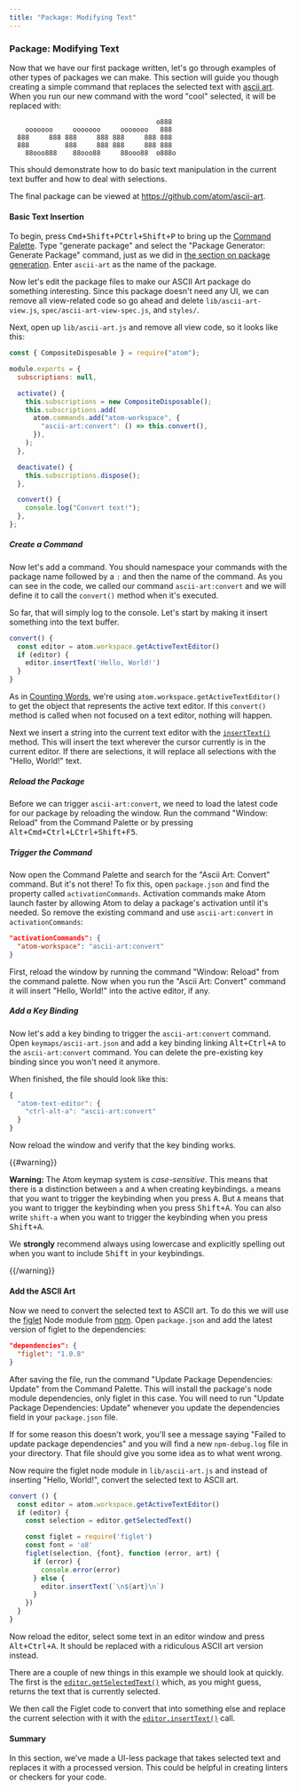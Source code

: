 ```yaml
---
title: "Package: Modifying Text"
---
```


### Package: Modifying Text

Now that we have our first package written, let's go through examples of other types of packages we can make. This section will guide you though creating a simple command that replaces the selected text with [ascii art](https://en.wikipedia.org/wiki/ASCII_art). When you run our new command with the word "cool" selected, it will be replaced with:

```
                                     o888
    ooooooo     ooooooo     ooooooo   888
  888     888 888     888 888     888 888
  888         888     888 888     888 888
    88ooo888    88ooo88     88ooo88  o888o

```

This should demonstrate how to do basic text manipulation in the current text buffer and how to deal with selections.

The final package can be viewed at https://github.com/atom/ascii-art.

#### Basic Text Insertion

To begin, press <kbd class="platform-mac">Cmd+Shift+P</kbd><kbd class="platform-windows platform-linux">Ctrl+Shift+P</kbd> to bring up the [Command Palette](https://github.com/atom/command-palette). Type "generate package" and select the "Package Generator: Generate Package" command, just as we did in [the section on package generation](/hacking-atom/sections/package-word-count/#package-generator). Enter `ascii-art` as the name of the package.

Now let's edit the package files to make our ASCII Art package do something interesting. Since this package doesn't need any UI, we can remove all view-related code so go ahead and delete `lib/ascii-art-view.js`, `spec/ascii-art-view-spec.js`, and `styles/`.

Next, open up `lib/ascii-art.js` and remove all view code, so it looks like this:

```javascript
const { CompositeDisposable } = require("atom");

module.exports = {
  subscriptions: null,

  activate() {
    this.subscriptions = new CompositeDisposable();
    this.subscriptions.add(
      atom.commands.add("atom-workspace", {
        "ascii-art:convert": () => this.convert(),
      }),
    );
  },

  deactivate() {
    this.subscriptions.dispose();
  },

  convert() {
    console.log("Convert text!");
  },
};
```

##### Create a Command

Now let's add a command. You should namespace your commands with the package name followed by a `:` and then the name of the command. As you can see in the code, we called our command `ascii-art:convert` and we will define it to call the `convert()` method when it's executed.

So far, that will simply log to the console. Let's start by making it insert something into the text buffer.

```javascript
convert() {
  const editor = atom.workspace.getActiveTextEditor()
  if (editor) {
    editor.insertText('Hello, World!')
  }
}
```

As in [Counting Words](/hacking-atom/sections/package-word-count/#counting-the-words), we're using `atom.workspace.getActiveTextEditor()` to get the object that represents the active text editor. If this `convert()` method is called when not focused on a text editor, nothing will happen.

Next we insert a string into the current text editor with the [`insertText()`](https://atom.io/docs/api/latest/TextEditor#instance-insertText) method. This will insert the text wherever the cursor currently is in the current editor. If there are selections, it will replace all selections with the "Hello, World!" text.

##### Reload the Package

Before we can trigger `ascii-art:convert`, we need to load the latest code for our package by reloading the window. Run the command "Window: Reload" from the Command Palette or by pressing <kbd class="platform-mac">Alt+Cmd+Ctrl+L</kbd><kbd class="platform-windows platform-linux">Ctrl+Shift+F5</kbd>.

##### Trigger the Command

Now open the Command Palette and search for the "Ascii Art: Convert" command. But it's not there! To fix this, open `package.json` and find the property called `activationCommands`. Activation commands make Atom launch faster by allowing Atom to delay a package's activation until it's needed. So remove the existing command and use `ascii-art:convert` in `activationCommands`:

```json
"activationCommands": {
  "atom-workspace": "ascii-art:convert"
}
```

First, reload the window by running the command "Window: Reload" from the command palette. Now when you run the "Ascii Art: Convert" command it will insert "Hello, World!" into the active editor, if any.

##### Add a Key Binding

Now let's add a key binding to trigger the `ascii-art:convert` command. Open `keymaps/ascii-art.json` and add a key binding linking <kbd class="platform-all">Alt+Ctrl+A</kbd> to the `ascii-art:convert` command. You can delete the pre-existing key binding since you won't need it anymore.

When finished, the file should look like this:

```javascript
{
  "atom-text-editor": {
    "ctrl-alt-a": "ascii-art:convert"
  }
}

```

Now reload the window and verify that the key binding works.

{{#warning}}

**Warning:** The Atom keymap system is _case-sensitive_. This means that there is a distinction between `a` and `A` when creating keybindings. `a` means that you want to trigger the keybinding when you press <kbd class="platform-all">A</kbd>. But `A` means that you want to trigger the keybinding when you press <kbd class="platform-all">Shift+A</kbd>. You can also write `shift-a` when you want to trigger the keybinding when you press <kbd class="platform-all">Shift+A</kbd>.

We **strongly** recommend always using lowercase and explicitly spelling out when you want to include <kbd class="platform-all">Shift</kbd> in your keybindings.

{{/warning}}

#### Add the ASCII Art

Now we need to convert the selected text to ASCII art. To do this we will use the [figlet](https://npmjs.org/package/figlet) Node module from [npm](https://npmjs.org/). Open `package.json` and add the latest version of figlet to the dependencies:

```json
"dependencies": {
  "figlet": "1.0.8"
}
```

After saving the file, run the command "Update Package Dependencies: Update" from the Command Palette. This will install the package's node module dependencies, only figlet in this case. You will need to run "Update Package Dependencies: Update" whenever you update the dependencies field in your `package.json` file.

If for some reason this doesn't work, you'll see a message saying "Failed to update package dependencies" and you will find a new `npm-debug.log` file in your directory. That file should give you some idea as to what went wrong.

Now require the figlet node module in `lib/ascii-art.js` and instead of inserting "Hello, World!", convert the selected text to ASCII art.

```javascript
convert () {
  const editor = atom.workspace.getActiveTextEditor()
  if (editor) {
    const selection = editor.getSelectedText()

    const figlet = require('figlet')
    const font = 'o8'
    figlet(selection, {font}, function (error, art) {
      if (error) {
        console.error(error)
      } else {
        editor.insertText(`\n${art}\n`)
      }
    })
  }
}
```

Now reload the editor, select some text in an editor window and press <kbd class="platform-all">Alt+Ctrl+A</kbd>. It should be replaced with a ridiculous ASCII art version instead.

There are a couple of new things in this example we should look at quickly. The first is the [`editor.getSelectedText()`](https://atom.io/docs/api/latest/TextEditor#instance-getSelectedText) which, as you might guess, returns the text that is currently selected.

We then call the Figlet code to convert that into something else and replace the current selection with it with the [`editor.insertText()`](https://atom.io/docs/api/latest/TextEditor#instance-insertText) call.

#### Summary

In this section, we've made a UI-less package that takes selected text and replaces it with a processed version. This could be helpful in creating linters or checkers for your code.
